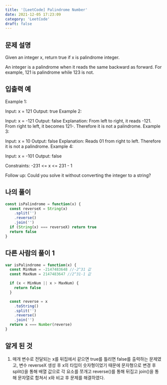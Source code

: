 ```yaml
---
title: '[LeetCode] Palindrome Number'
date: 2021-12-05 17:23:09
category: 'LeetCode'
draft: false
---
```


## 문제 설명

Given an integer x, return true if x is palindrome integer.

An integer is a palindrome when it reads the same backward as forward. For example, 121 is palindrome while 123 is not.

## 입출력 예

Example 1:

Input: x = 121
Output: true
Example 2:

Input: x = -121
Output: false
Explanation: From left to right, it reads -121. From right to left, it becomes 121-. Therefore it is not a palindrome.
Example 3:

Input: x = 10
Output: false
Explanation: Reads 01 from right to left. Therefore it is not a palindrome.
Example 4:

Input: x = -101
Output: false

Constraints:
-231 <= x <= 231 - 1

Follow up: Could you solve it without converting the integer to a string?

## 나의 풀이

```javascript
const isPalindrome = function(x) {
  const reverseX = String(x)
    .split('')
    .reverse()
    .join('')
  if (String(x) === reverseX) return true
  return false
}
```

## 다른 사람의 풀이 1

```javascript
var isPalindrome = function(x) {
  const MinNum = -2147483648 //-2^31 값
  const MaxNum = 2147483647 //2^31-1 값

  if (x < MinNum || x > MaxNum) {
    return false
  }

  const reverse = x
    .toString()
    .split('')
    .reverse()
    .join('')
  return x === Number(reverse)
}
```

## 알게 된 것

1. 매개 변수로 전달되는 x를 뒤집에서 같으면 true를 틀리면 false를 출력하는 문제였고, 변수 reverseX 생성 후 x의 타입이 숫자형이었기 때문에 문자형으로 변경 후 split()을 통해 배열 값으로 각 요소를 쪼개고 reverse()를 통해 뒤집고 join()을 통해 문자열로 합쳐서 x와 비교 후 문제를 해결하였다.

```

```
